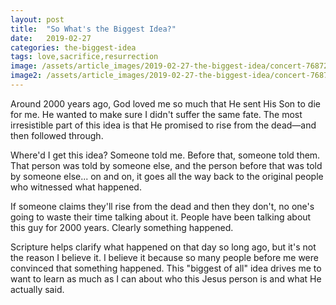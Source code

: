 ```yaml
---
layout: post
title:  "So What's the Biggest Idea?"
date:   2019-02-27
categories: the-biggest-idea
tags: love,sacrifice,resurrection
image: /assets/article_images/2019-02-27-the-biggest-idea/concert-768722.jpg
image2: /assets/article_images/2019-02-27-the-biggest-idea/concert-768722_640.jpg
---
```

Around 2000 years ago, God loved me so much that He sent His Son to die for me. He wanted to make sure I didn't suffer the same fate. The most irresistible part of this idea is that He promised to rise from the dead—and then followed through.

Where'd I get this idea? Someone told me. Before that, someone told them. That person was told by someone else, and the person before that was told by someone else... on and on, it goes all the way back to the original people who witnessed what happened. 

If someone claims they'll rise from the dead and then they don't, no one's going to waste their time talking about it. People have been talking about this guy for 2000 years. Clearly something happened.

Scripture helps clarify what happened on that day so long ago, but it's not the reason I believe it. I believe it because so many people before me were convinced that something happened. This "biggest of all" idea drives me to want to learn as much as I can about who this Jesus person is and what He actually said.

